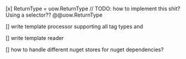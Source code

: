 [x] ReturnType = uow.ReturnType // TODO: how  to implement this shit? Using a selector?? @@uow.ReturnType

[] write template processor supporting all tag types and 

[] write template reader

[] how to handle different nuget stores for nuget dependencies? 
